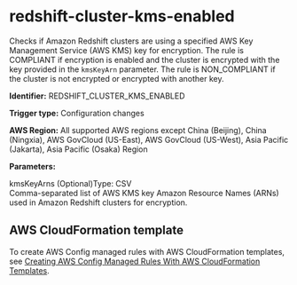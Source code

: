 # redshift\-cluster\-kms\-enabled<a name="redshift-cluster-kms-enabled"></a>

Checks if Amazon Redshift clusters are using a specified AWS Key Management Service \(AWS KMS\) key for encryption\. The rule is COMPLIANT if encryption is enabled and the cluster is encrypted with the key provided in the `kmsKeyArn` parameter\. The rule is NON\_COMPLIANT if the cluster is not encrypted or encrypted with another key\.

**Identifier:** REDSHIFT\_CLUSTER\_KMS\_ENABLED

**Trigger type:** Configuration changes

**AWS Region:** All supported AWS regions except China \(Beijing\), China \(Ningxia\), AWS GovCloud \(US\-East\), AWS GovCloud \(US\-West\), Asia Pacific \(Jakarta\), Asia Pacific \(Osaka\) Region

**Parameters:**

kmsKeyArns \(Optional\)Type: CSV  
Comma\-separated list of AWS KMS key Amazon Resource Names \(ARNs\) used in Amazon Redshift clusters for encryption\.

## AWS CloudFormation template<a name="w76aac11c31c17b7d405c15"></a>

To create AWS Config managed rules with AWS CloudFormation templates, see [Creating AWS Config Managed Rules With AWS CloudFormation Templates](aws-config-managed-rules-cloudformation-templates.md)\.